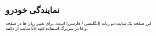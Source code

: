 # نمایندگی خودرو

این صفحه یک سایت دو زبانه (انگلیسی / فارسی) است. برای تغییر زبان ها در صفحه سایت از دکمه En و فا در سربرگ استفاده کنید.
